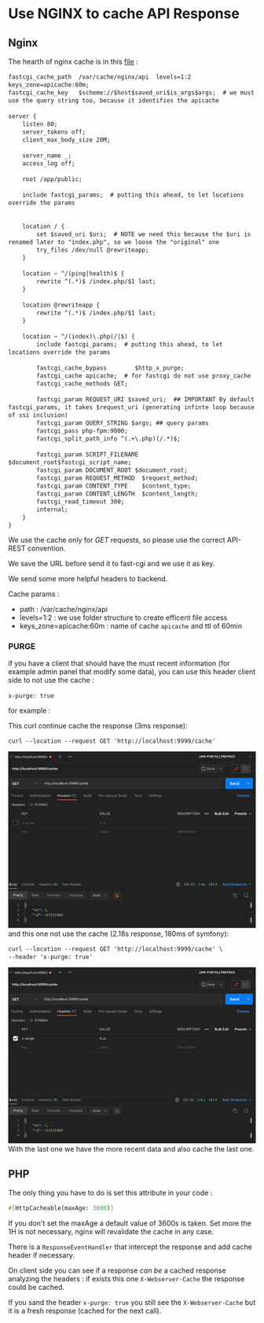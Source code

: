 # Use NGINX to cache API Response

## Nginx 

The hearth of nginx cache is in this [file](.build/server.config) :
```
fastcgi_cache_path  /var/cache/nginx/api  levels=1:2  keys_zone=apicache:60m;
fastcgi_cache_key   $scheme://$host$saved_uri$is_args$args;  # we must use the query string too, because it identifies the apicache

server {
    listen 80;
    server_tokens off;
    client_max_body_size 20M;

    server_name _;
    access_log off;

    root /app/public;

    include fastcgi_params;  # putting this ahead, to let locations override the params


    location / {
        set $saved_uri $uri;  # NOTE we need this because the $uri is renamed later to "index.php", so we loose the "original" one
        try_files /dev/null @rewriteapp;
    }

    location ~ ^/(ping|health)$ {
        rewrite ^(.*)$ /index.php/$1 last;
    }

    location @rewriteapp {
        rewrite ^(.*)$ /index.php/$1 last;
    }

    location ~ ^/(index)\.php(/|$) {
        include fastcgi_params;  # putting this ahead, to let locations override the params

        fastcgi_cache_bypass        $http_x_purge;
        fastcgi_cache apicache;  # for fastcgi do not use proxy_cache
        fastcgi_cache_methods GET;

        fastcgi_param REQUEST_URI $saved_uri;  ## IMPORTANT By default fastcgi_params, it takes $request_uri (generating infinte loop because of ssi inclusion)
        fastcgi_param QUERY_STRING $args; ## query params
        fastcgi_pass php-fpm:9000;
        fastcgi_split_path_info ^(.+\.php)(/.*)$;

        fastcgi_param SCRIPT_FILENAME $document_root$fastcgi_script_name;
        fastcgi_param DOCUMENT_ROOT $document_root;
        fastcgi_param REQUEST_METHOD  $request_method;
        fastcgi_param CONTENT_TYPE    $content_type;
        fastcgi_param CONTENT_LENGTH  $content_length;
        fastcgi_read_timeout 300;
        internal;
    }
}
```

We use the cache only for *GET* requests, so please use the correct API-REST convention.

We save the URL before send it to fast-cgi and we use it as key.

We send some more helpful headers to backend.

Cache params :
* path : /var/cache/nginx/api  
* levels=1:2 : we use folder structure to create efficent file access
* keys_zone=apicache:60m : name of cache `apicache` and ttl of 60min 


### PURGE

if you have a client that should have the must recent information (for example admin panel that modify some data),
you can use this header client side to not use the cache :

`x-purge: true`

for example :

This curl continue cache the response (3ms response):

```curl
curl --location --request GET 'http://localhost:9999/cache'
```
![cached](img/img2.png)
and this one not use the cache (2.18s response, 180ms of symfony):

```curl
curl --location --request GET 'http://localhost:9999/cache' \
--header 'x-purge: true'
```
![not-cached](img/img.png)
With the last one we have the more recent data and also cache the last one.


## PHP

The only thing you have to do is set this attribute in your code : 

```php
#[HttpCacheable(maxAge: 3600)]
```

If you don't set the maxAge a default value of 3600s is taken. Set more the 1H is not necessary, nginx will revalidate 
the cache in any case.

There is a `ResponseEventHandler` that intercept the response and add cache header if necessary.

On client side you can see if a response *can be* a cached response analyzing the headers : if exists this one `X-Webserver-Cache` the 
response could be cached.

If you sand the header `x-purge: true` you still see the `X-Webserver-Cache` but it is a fresh response (cached for the next call).  


